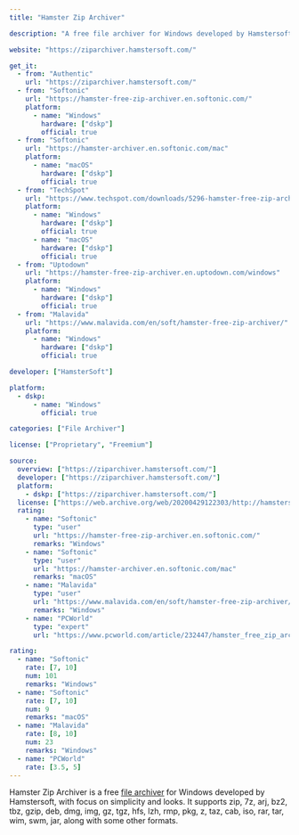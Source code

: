 ```yaml
---
title: "Hamster Zip Archiver"

description: "A free file archiver for Windows developed by Hamstersoft"

website: "https://ziparchiver.hamstersoft.com/"

get_it:
  - from: "Authentic"
    url: "https://ziparchiver.hamstersoft.com/"
  - from: "Softonic"
    url: "https://hamster-free-zip-archiver.en.softonic.com/"
    platform:
      - name: "Windows"
        hardware: ["dskp"]
        official: true
  - from: "Softonic"
    url: "https://hamster-archiver.en.softonic.com/mac"
    platform:
      - name: "macOS"
        hardware: ["dskp"]
        official: true
  - from: "TechSpot"
    url: "https://www.techspot.com/downloads/5296-hamster-free-zip-archiver.html"
    platform:
      - name: "Windows"
        hardware: ["dskp"]
        official: true
      - name: "macOS"
        hardware: ["dskp"]
        official: true
  - from: "Uptodown"
    url: "https://hamster-free-zip-archiver.en.uptodown.com/windows"
    platform:
      - name: "Windows"
        hardware: ["dskp"]
        official: true
  - from: "Malavida"
    url: "https://www.malavida.com/en/soft/hamster-free-zip-archiver/"
    platform:
      - name: "Windows"
        hardware: ["dskp"]
        official: true

developer: ["HamsterSoft"]

platform:
  - dskp:
      - name: "Windows"
        official: true

categories: ["File Archiver"]

license: ["Proprietary", "Freemium"]

source:
  overview: ["https://ziparchiver.hamstersoft.com/"]
  developer: ["https://ziparchiver.hamstersoft.com/"]
  platform:
    - dskp: ["https://ziparchiver.hamstersoft.com/"]
  license: ["https://web.archive.org/web/20200429122303/http://hamstersoft.com/eula/"]
  rating:
    - name: "Softonic"
      type: "user"
      url: "https://hamster-free-zip-archiver.en.softonic.com/"
      remarks: "Windows"
    - name: "Softonic"
      type: "user"
      url: "https://hamster-archiver.en.softonic.com/mac"
      remarks: "macOS"
    - name: "Malavida"
      type: "user"
      url: "https://www.malavida.com/en/soft/hamster-free-zip-archiver/"
      remarks: "Windows"
    - name: "PCWorld"
      type: "expert"
      url: "https://www.pcworld.com/article/232447/hamster_free_zip_archiver.html"

rating:
  - name: "Softonic"
    rate: [7, 10]
    num: 101
    remarks: "Windows"
  - name: "Softonic"
    rate: [7, 10]
    num: 9
    remarks: "macOS"
  - name: "Malavida"
    rate: [8, 10]
    num: 23
    remarks: "Windows"
  - name: "PCWorld"
    rate: [3.5, 5]
---
```

  Hamster Zip Archiver is a free [file archiver](/categories/file-archiver/) for Windows developed by Hamstersoft, with focus on simplicity and looks. It supports zip, 7z, arj, bz2, tbz, gzip, deb, dmg, img, gz, tgz, hfs, lzh, rmp, pkg, z, taz, cab, iso, rar, tar, wim, swm, jar, along with some other formats.

